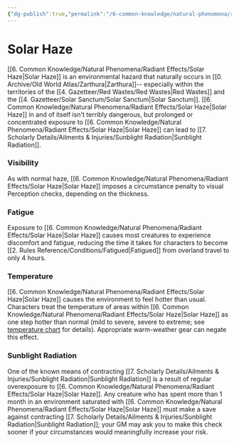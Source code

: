 ```yaml
---
{"dg-publish":true,"permalink":"/6-common-knowledge/natural-phenomena/radiant-effects/solar-haze/"}
---
```


# Solar Haze

[[6. Common Knowledge/Natural Phenomena/Radiant Effects/Solar Haze\|Solar Haze]] is an environmental hazard that naturally occurs in [[0. Archive/Old World Atlas/Zarthura\|Zarthura]]-- especially within the territories of the [[4. Gazetteer/Red Wastes/Red Wastes\|Red Wastes]] and the [[4. Gazetteer/Solar Sanctum/Solar Sanctum\|Solar Sanctum]]. [[6. Common Knowledge/Natural Phenomena/Radiant Effects/Solar Haze\|Solar Haze]] in and of itself isn't terribly dangerous, but prolonged or concentrated exposure to [[6. Common Knowledge/Natural Phenomena/Radiant Effects/Solar Haze\|Solar Haze]] can lead to [[7. Scholarly Details/Ailments & Injuries/Sunblight Radiation\|Sunblight Radiation]]. 

### Visibility
As with normal haze, [[6. Common Knowledge/Natural Phenomena/Radiant Effects/Solar Haze\|Solar Haze]] imposes a circumstance penalty to visual Perception checks, depending on the thickness. 

### Fatigue 
Exposure to [[6. Common Knowledge/Natural Phenomena/Radiant Effects/Solar Haze\|Solar Haze]] causes most creatures to experience discomfort and fatigue, reducing the time it takes for characters to become [[2. Rules Reference/Conditions/Fatigued\|Fatigued]] from overland travel to only 4 hours. 

### Temperature 
[[6. Common Knowledge/Natural Phenomena/Radiant Effects/Solar Haze\|Solar Haze]] causes the environment to feel hotter than usual. Characters treat the temperature of areas within [[6. Common Knowledge/Natural Phenomena/Radiant Effects/Solar Haze\|Solar Haze]] as one step hotter than normal (mild to severe, severe to extreme; see [temperature chart](https://2e.aonprd.com/Rules.aspx?ID=2768) for details). Appropriate warm-weather gear can negate this effect. 

### Sunblight Radiation 
One of the known means of contracting [[7. Scholarly Details/Ailments & Injuries/Sunblight Radiation\|Sunblight Radiation]] is a result of regular overexposure to [[6. Common Knowledge/Natural Phenomena/Radiant Effects/Solar Haze\|Solar Haze]]. Any creature who has spent more than 1 month in an environment saturated with [[6. Common Knowledge/Natural Phenomena/Radiant Effects/Solar Haze\|Solar Haze]] must make a save against contracting [[7. Scholarly Details/Ailments & Injuries/Sunblight Radiation\|Sunblight Radiation]]; your GM may ask you to make this check sooner if your circumstances would meaningfully increase your risk. 